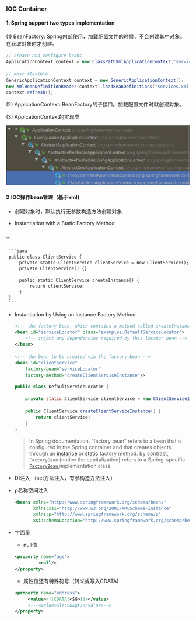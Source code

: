 ### IOC Container

#### 1. Spring support two types implementation

   (1)  BeanFactory: Spring内部使用，加载配置文件的时候，不会创建其中对象。在获取对象时才创建。

```java
// create and configure beans
ApplicationContext context = new ClassPathXmlApplicationContext("services.xml", "daos.xml");

// most flexible 
GenericApplicationContext context = new GenericApplicationContext();
new XmlBeanDefinitionReader(context).loadBeanDefinitions("services.xml", "daos.xml");
context.refresh();
```

   (2)  ApplcationContext: BeanFactory的子接口。加载配置文件时就创建对象。

   (3)  ApplcationContext的实现类 

![image-20210407143553768](https://raw.githubusercontent.com/PeterHanJ/notes/main/spring5/image-20210407143553768.png)



#### 2.IOC操作bean管理（基于xml)
   * 创建对象时，默认执行无参数构造方法创建对象

   * Instantiation with a Static Factory Method

     ```xml
<bean id="clientService"
class="examples.ClientService"
factory-method="createInstance"/>
     ```
     
     ```java
     public class ClientService {
         private static ClientService clientService = new ClientService();
         private ClientService() {}
     
         public static ClientService createInstance() {
             return clientService;
         }
     }
     ```
     
   * Instantiation by Using an Instance Factory Method
     
     ```xml
     <!-- the factory bean, which contains a method called createInstance() -->
     <bean id="serviceLocator" class="examples.DefaultServiceLocator">
         <!-- inject any dependencies required by this locator bean -->
     </bean>
     
     <!-- the bean to be created via the factory bean -->
     <bean id="clientService"
         factory-bean="serviceLocator"
         factory-method="createClientServiceInstance"/>
     ```
     
     ```java
     public class DefaultServiceLocator {
     
         private static ClientService clientService = new ClientServiceImpl();
     
         public ClientService createClientServiceInstance() {
             return clientService;
         }
     }
     ```
     
     > In Spring documentation, “factory bean” refers to a bean that is configured in the Spring container and that creates objects through an [instance](https://docs.spring.io/spring-framework/docs/current/reference/html/core.html#beans-factory-class-instance-factory-method) or [static](https://docs.spring.io/spring-framework/docs/current/reference/html/core.html#beans-factory-class-static-factory-method) factory method. By contrast, `FactoryBean` (notice the capitalization) refers to a Spring-specific [`FactoryBean` ](https://docs.spring.io/spring-framework/docs/current/reference/html/core.html#beans-factory-extension-factorybean)implementation class.
     
   * DI注入 （set方法注入，有参构造方法注入）

   * p名称空间注入

     ```xml
     <beans xmlns="http://www.springframework.org/schema/beans"
            xmlns:xsi="http://www.w3.org/2001/XMLSchema-instance"
            xmlns:p="http://www.springframework.org/schema/p"
            xsi:schemaLocation="http://www.springframework.org/schema/beans http://www.springframework.org/schema/beans/spring-beans.xsd">
     ```
     
   * 字面量
     * null值
     ```xml
     <property name="age">
              <null/>
     </property>
     ```
     
     * 属性值还有特殊符号（转义或写入CDATA)     
     ```xml
     <property name="address">
          <value><![CDATA[<SG>]]></value>
          <!--<value>&lt;SG&gt;</value>-->
     </property>
     ```

